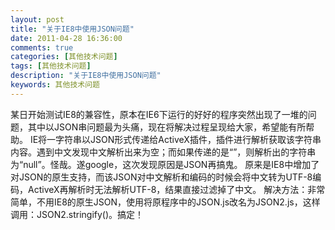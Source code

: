 ```yaml
---
layout: post
title: "关于IE8中使用JSON问题"
date: 2011-04-28 16:36:00 
comments: true
categories: [其他技术问题]
tags: [其他技术问题]
description: "关于IE8中使用JSON问题"
keywords: 其他技术问题
---
```


  某日开始测试IE8的兼容性，原本在IE6下运行的好好的程序突然出现了一堆的问题，其中以JSON串问题最为头痛，现在将解决过程呈现给大家，希望能有所帮助。
  IE将一字符串以JSON形式传递给ActiveX插件，插件进行解析获取该字符串内容。遇到中文发现中文解析出来为空；而如果传递的是“”，则解析出的字符串为“null”。怪哉。遂google，这次发现原因是JSON再搞鬼。
  原来是IE8中增加了对JSON的原生支持，而该JSON对中文解析和编码的时候会将中文转为UTF-8编码，ActiveX再解析时无法解析UTF-8，结果直接过滤掉了中文。
  解决方法：非常简单，不用IE8的原生JSON，使用将原程序中的JSON.js改名为JSON2.js，这样调用：JSON2.stringify()。搞定！
